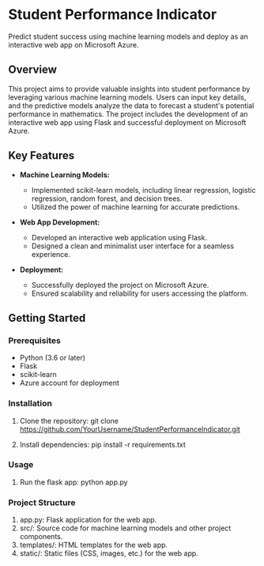 # Student Performance Indicator

Predict student success using machine learning models and deploy as an interactive web app on Microsoft Azure.

## Overview

This project aims to provide valuable insights into student performance by leveraging various machine learning models. Users can input key details, and the predictive models analyze the data to forecast a student's potential performance in mathematics. The project includes the development of an interactive web app using Flask and successful deployment on Microsoft Azure.

## Key Features

- **Machine Learning Models:**
  - Implemented scikit-learn models, including linear regression, logistic regression, random forest, and decision trees.
  - Utilized the power of machine learning for accurate predictions.

- **Web App Development:**
  - Developed an interactive web application using Flask.
  - Designed a clean and minimalist user interface for a seamless experience.

- **Deployment:**
  - Successfully deployed the project on Microsoft Azure.
  - Ensured scalability and reliability for users accessing the platform.

## Getting Started

### Prerequisites

- Python (3.6 or later)
- Flask
- scikit-learn
- Azure account for deployment

### Installation

1. Clone the repository:
    git clone https://github.com/YourUsername/StudentPerformanceIndicator.git

2. Install dependencies:
     pip install -r requirements.txt
   
### Usage

1. Run the flask app:
   python app.py

### Project Structure
1. app.py: Flask application for the web app.
2. src/: Source code for machine learning models and other project components.
3. templates/: HTML templates for the web app.
4. static/: Static files (CSS, images, etc.) for the web app.
